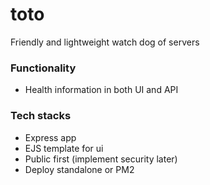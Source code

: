 # toto
Friendly and lightweight watch dog of servers

### Functionality
* Health information in both UI and API

### Tech stacks

* Express app
* EJS template for ui
* Public first (implement security later)
* Deploy standalone or PM2 
